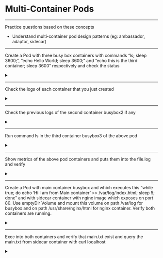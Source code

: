 # Multi-Container Pods
---
Practice questions based on these concepts
- Understand multi-container pod design patterns (eg: ambassador, adaptor, sidecar)

---

Create a Pod with three busy box containers with commands “ls; sleep 3600;”, “echo Hello World; sleep 3600;” and “echo this is the third container; sleep 3600” respectively and check the status

<details><summary></summary>

first create single container pod with dry run flag
```bash
kubectl run busybox --image=busybox --restart=Never --dry-run -o yaml -- bin/sh -c "sleep 3600; ls" > multi-container.yaml
```

edit the pod to following yaml and create it
```bash
kubectl create -f multi-container.yaml
kubectl get po busybox
```

`multi-container.yaml`
```yaml
apiVersion: v1
kind: Pod
metadata:
  creationTimestamp: null
  labels:
    run: busybox
  name: busybox
spec:
  containers:
  - args:
    - bin/sh
    - -c
    - ls; sleep 3600
    image: busybox
    name: busybox1
    resources: {}
  - args:
    - bin/sh
    - -c
    - echo Hello world; sleep 3600
    image: busybox
    name: busybox2
    resources: {}
  - args:
    - bin/sh
    - -c
    - echo this is third container; sleep 3600
    image: busybox
    name: busybox3
    resources: {}
  dnsPolicy: ClusterFirst
  restartPolicy: Never
status: {}
```

</details>

---

Check the logs of each container that you just created

<details><summary></summary>

```bash
kubectl logs busybox -c busybox1
kubectl logs busybox -c busybox2
kubectl logs busybox -c busybox3
```

</details>

---

Check the previous logs of the second container busybox2 if any

<details><summary></summary>

```bash
kubectl logs busybox -c busybox2 --previous
```

</details>

---

Run command ls in the third container busybox3 of the above pod

<details><summary></summary>

```bash
kubectl exec busybox -c busybox3 -- ls
```

</details>

---

Show metrics of the above pod containers and puts them into the file.log and verify

<details><summary></summary>

```bash
kubectl top pod busybox --containers
```

putting them into file
```bash
kubectl top pod busybox --containers > file.log
cat file.log
```

</details>

---

Create a Pod with main container busybox and which executes this “while true; do echo ‘Hi I am from Main container’ >> /var/log/index.html; sleep 5; done” and with sidecar container with nginx image which exposes on port 80. Use emptyDir Volume and mount this volume on path /var/log for busybox and on path /usr/share/nginx/html for nginx container. Verify both containers are running.

<details><summary></summary>

create an initial yaml file with this
```bash
kubectl run multi-cont-pod --image=busbox --restart=Never --dry-run -o yaml > multi-container.yaml
```

edit the yml as below and create it
```bash
kubectl create -f multi-container.yaml
kubectl get po multi-cont-pod
```

`multi-container.yaml`
```yaml
apiVersion: v1
kind: Pod
metadata:
  creationTimestamp: null
  labels:
    run: multi-cont-pod
  name: multi-cont-pod
spec:
  volumes:
  - name: var-logs
    emptyDir: {}
  containers:
  - image: busybox
    command: ["/bin/sh"]
    args: ["-c", "while true; do echo 'Hi I am from Main container' >> /var/log/index.html; sleep 5;done"]
    name: main-container
    resources: {}
    volumeMounts:
    - name: var-logs
      mountPath: /var/log
  - image: nginx
    name: sidecar-container
    resources: {}
    ports:
      - containerPort: 80
    volumeMounts:
    - name: var-logs
      mountPath: /usr/share/nginx/html
  dnsPolicy: ClusterFirst
  restartPolicy: Never
status: {}
```

</details>

---

Exec into both containers and verify that main.txt exist and query the main.txt from sidecar container with curl localhost

<details><summary></summary>

exec into main container
```bash
kubectl exec -it  multi-cont-pod -c main-container -- sh
cat /var/log/main.txt
```

exec into sidecar container
```bash
kubectl exec -it  multi-cont-pod -c sidecar-container -- sh
cat /usr/share/nginx/html/index.html
```

install curl and get default page
```bash
kubectl exec -it  multi-cont-pod -c sidecar-container -- sh
# apt-get update && apt-get install -y curl
# curl localhost
```

</details>
